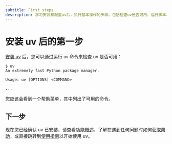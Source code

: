 ```yaml
---
subtitle: First steps
description: 学习安装和配置uv后，执行基本操作的步骤。包括检查uv是否可用、运行脚本、创建和处理项目、运行工具和使用pip接口。完整指南帮助您快速上手uv。
---
```


# 安装 uv 后的第一步

[安装 uv](./installation.md) 后，您可以通过运行 `uv` 命令来检查 uv 是否可用：

```console
$ uv
An extremely fast Python package manager.

Usage: uv [OPTIONS] <COMMAND>

...
```

您应该会看到一个帮助菜单，其中列出了可用的命令。

## 下一步

现在您已经确认 uv 已安装，请查看[功能概述](./features.md)，了解在遇到任何问题时如何[获取帮助](./help.md)，或直接跳转到[使用指南](../guides/index.md)以开始使用 uv。

